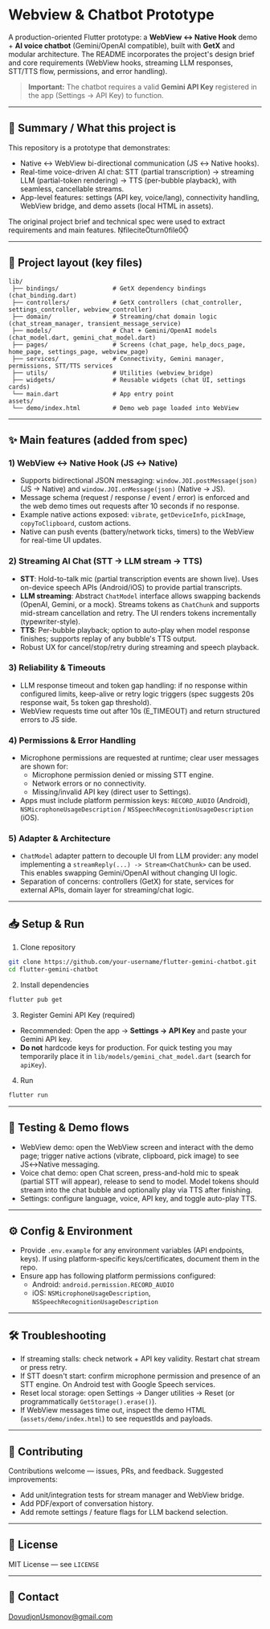 # Webview & Chatbot Prototype
A production-oriented Flutter prototype: a **WebView ↔ Native Hook** demo + **AI voice chatbot** (Gemini/OpenAI compatible), built with **GetX** and modular architecture. The README incorporates the project's design brief and core requirements (WebView hooks, streaming LLM responses, STT/TTS flow, permissions, and error handling).

> **Important:** The chatbot requires a valid **Gemini API Key** registered in the app (Settings → API Key) to function.

---

## 🚩 Summary / What this project is
This repository is a prototype that demonstrates:
- Native ↔ WebView bi-directional communication (JS ↔ Native hooks).
- Real-time voice-driven AI chat: STT (partial transcription) → streaming LLM (partial-token rendering) → TTS (per-bubble playback), with seamless, cancellable streams.
- App-level features: settings (API key, voice/lang), connectivity handling, WebView bridge, and demo assets (local HTML in assets).

The original project brief and technical spec were used to extract requirements and main features. fileciteturn0file0

---

## 📂 Project layout (key files)
```
lib/
 ├── bindings/               # GetX dependency bindings (chat_binding.dart)
 ├── controllers/            # GetX controllers (chat_controller, settings_controller, webview_controller)
 ├── domain/                 # Streaming/chat domain logic (chat_stream_manager, transient_message_service)
 ├── models/                 # Chat + Gemini/OpenAI models (chat_model.dart, gemini_chat_model.dart)
 ├── pages/                  # Screens (chat_page, help_docs_page, home_page, settings_page, webview_page)
 ├── services/               # Connectivity, Gemini manager, permissions, STT/TTS services
 ├── utils/                  # Utilities (webview_bridge)
 ├── widgets/                # Reusable widgets (chat UI, settings cards)
 └── main.dart               # App entry point
assets/
 └── demo/index.html         # Demo web page loaded into WebView
```

---

## ✨ Main features (added from spec)

### 1) WebView ↔ Native Hook (JS ↔ Native)
- Supports bidirectional JSON messaging: `window.JOI.postMessage(json)` (JS → Native) and `window.JOI.onMessage(json)` (Native → JS).  
- Message schema (request / response / event / error) is enforced and the web demo times out requests after 10 seconds if no response.  
- Example native actions exposed: `vibrate`, `getDeviceInfo`, `pickImage`, `copyToClipboard`, custom actions.  
- Native can push events (battery/network ticks, timers) to the WebView for real-time UI updates.

### 2) Streaming AI Chat (STT → LLM stream → TTS)
- **STT**: Hold-to-talk mic (partial transcription events are shown live). Uses on-device speech APIs (Android/iOS) to provide partial transcripts.
- **LLM streaming**: Abstract `ChatModel` interface allows swapping backends (OpenAI, Gemini, or a mock). Streams tokens as `ChatChunk` and supports mid-stream cancellation and retry. The UI renders tokens incrementally (typewriter-style).
- **TTS**: Per-bubble playback; option to auto-play when model response finishes; supports replay of any bubble's TTS output.
- Robust UX for cancel/stop/retry during streaming and speech playback.

### 3) Reliability & Timeouts
- LLM response timeout and token gap handling: if no response within configured limits, keep-alive or retry logic triggers (spec suggests 20s response wait, 5s token gap threshold).
- WebView requests time out after 10s (E_TIMEOUT) and return structured errors to JS side.

### 4) Permissions & Error Handling
- Microphone permissions are requested at runtime; clear user messages are shown for:
  - Microphone permission denied or missing STT engine.
  - Network errors or no connectivity.
  - Missing/invalid API key (direct user to Settings).
- Apps must include platform permission keys: `RECORD_AUDIO` (Android), `NSMicrophoneUsageDescription` / `NSSpeechRecognitionUsageDescription` (iOS).

### 5) Adapter & Architecture
- `ChatModel` adapter pattern to decouple UI from LLM provider: any model implementing a `streamReply(...) -> Stream<ChatChunk>` can be used. This enables swapping Gemini/OpenAI without changing UI logic.
- Separation of concerns: controllers (GetX) for state, services for external APIs, domain layer for streaming/chat logic.

---

## 📥 Setup & Run

1. Clone repository
```bash
git clone https://github.com/your-username/flutter-gemini-chatbot.git
cd flutter-gemini-chatbot
```

2. Install dependencies
```bash
flutter pub get
```

3. Register Gemini API Key (required)
- Recommended: Open the app → **Settings → API Key** and paste your Gemini API key.  
- **Do not** hardcode keys for production. For quick testing you may temporarily place it in `lib/models/gemini_chat_model.dart` (search for `apiKey`).

4. Run
```bash
flutter run
```

---

## 🧪 Testing & Demo flows
- WebView demo: open the WebView screen and interact with the demo page; trigger native actions (vibrate, clipboard, pick image) to see JS↔Native messaging.
- Voice chat demo: open Chat screen, press-and-hold mic to speak (partial STT will appear), release to send to model. Model tokens should stream into the chat bubble and optionally play via TTS after finishing.
- Settings: configure language, voice, API key, and toggle auto-play TTS.

---

## ⚙️ Config & Environment
- Provide `.env.example` for any environment variables (API endpoints, keys). If using platform-specific keys/certificates, document them in the repo.
- Ensure app has following platform permissions configured:
  - Android: `android.permission.RECORD_AUDIO`
  - iOS: `NSMicrophoneUsageDescription`, `NSSpeechRecognitionUsageDescription`

---

## 🛠 Troubleshooting
- If streaming stalls: check network + API key validity. Restart chat stream or press retry.  
- If STT doesn't start: confirm microphone permission and presence of an STT engine. On Android test with Google Speech services.  
- Reset local storage: open Settings → Danger utilities → Reset (or programmatically `GetStorage().erase()`).
- If WebView messages time out, inspect the demo HTML (`assets/demo/index.html`) to see requestIds and payloads.

---

## 🤝 Contributing
Contributions welcome — issues, PRs, and feedback. Suggested improvements:
- Add unit/integration tests for stream manager and WebView bridge.  
- Add PDF/export of conversation history.  
- Add remote settings / feature flags for LLM backend selection.

---

## 📜 License
MIT License — see `LICENSE`

---

## 👤 Contact
DovudjonUsmonov@gmail.com
